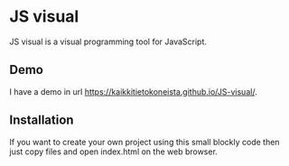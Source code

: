 # JS visual

JS visual is a visual programming tool for JavaScript.

## Demo

I have a demo in url https://kaikkitietokoneista.github.io/JS-visual/.

## Installation

If you want to create your own project using this small blockly code then just copy files and open index.html on the web browser.
